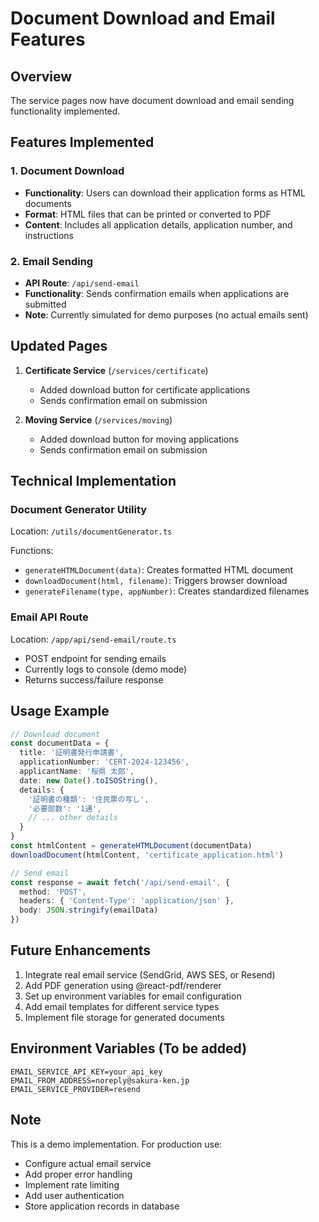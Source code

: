 # Document Download and Email Features

## Overview
The service pages now have document download and email sending functionality implemented.

## Features Implemented

### 1. Document Download
- **Functionality**: Users can download their application forms as HTML documents
- **Format**: HTML files that can be printed or converted to PDF
- **Content**: Includes all application details, application number, and instructions

### 2. Email Sending
- **API Route**: `/api/send-email`
- **Functionality**: Sends confirmation emails when applications are submitted
- **Note**: Currently simulated for demo purposes (no actual emails sent)

## Updated Pages
1. **Certificate Service** (`/services/certificate`)
   - Added download button for certificate applications
   - Sends confirmation email on submission

2. **Moving Service** (`/services/moving`)
   - Added download button for moving applications
   - Sends confirmation email on submission

## Technical Implementation

### Document Generator Utility
Location: `/utils/documentGenerator.ts`

Functions:
- `generateHTMLDocument(data)`: Creates formatted HTML document
- `downloadDocument(html, filename)`: Triggers browser download
- `generateFilename(type, appNumber)`: Creates standardized filenames

### Email API Route
Location: `/app/api/send-email/route.ts`

- POST endpoint for sending emails
- Currently logs to console (demo mode)
- Returns success/failure response

## Usage Example

```typescript
// Download document
const documentData = {
  title: '証明書発行申請書',
  applicationNumber: 'CERT-2024-123456',
  applicantName: '桜県 太郎',
  date: new Date().toISOString(),
  details: {
    '証明書の種類': '住民票の写し',
    '必要部数': '1通',
    // ... other details
  }
}
const htmlContent = generateHTMLDocument(documentData)
downloadDocument(htmlContent, 'certificate_application.html')

// Send email
const response = await fetch('/api/send-email', {
  method: 'POST',
  headers: { 'Content-Type': 'application/json' },
  body: JSON.stringify(emailData)
})
```

## Future Enhancements
1. Integrate real email service (SendGrid, AWS SES, or Resend)
2. Add PDF generation using @react-pdf/renderer
3. Set up environment variables for email configuration
4. Add email templates for different service types
5. Implement file storage for generated documents

## Environment Variables (To be added)
```env
EMAIL_SERVICE_API_KEY=your_api_key
EMAIL_FROM_ADDRESS=noreply@sakura-ken.jp
EMAIL_SERVICE_PROVIDER=resend
```

## Note
This is a demo implementation. For production use:
- Configure actual email service
- Add proper error handling
- Implement rate limiting
- Add user authentication
- Store application records in database